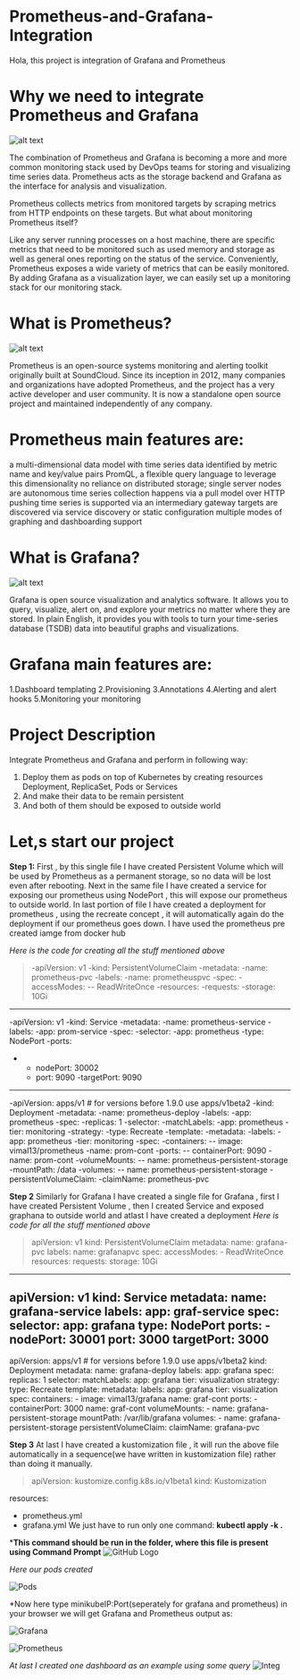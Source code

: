 # Prometheus-and-Grafana-Integration
Hola, this project is integration of Grafana and Prometheus
# Why we need to integrate Prometheus and Grafana

![alt text](https://logz.io/wp-content/uploads/2017/03/prometheus-monitoring.jpg)

The combination of Prometheus and Grafana is becoming a more and more common monitoring stack used by DevOps teams for storing and visualizing time series data. Prometheus acts as the storage backend and Grafana as the interface for analysis and visualization.

Prometheus collects metrics from monitored targets by scraping metrics from HTTP endpoints on these targets. But what about monitoring Prometheus itself?

Like any server running processes on a host machine, there are specific metrics that need to be monitored such as used memory and storage as well as general ones reporting on the status of the service. Conveniently, Prometheus exposes a wide variety of metrics that can be easily monitored. By adding Grafana as a visualization layer, we can easily set up a monitoring stack for our monitoring stack.
# What is Prometheus?

![alt text](https://upload.wikimedia.org/wikipedia/commons/thumb/3/38/Prometheus_software_logo.svg/1024px-Prometheus_software_logo.svg.png)

Prometheus is an open-source systems monitoring and alerting toolkit originally built at SoundCloud. Since its inception in 2012, many companies and organizations have adopted Prometheus, and the project has a very active developer and user community. It is now a standalone open source project and maintained independently of any company.
# Prometheus main features are:

a multi-dimensional data model with time series data identified by metric name and key/value pairs
PromQL, a flexible query language to leverage this dimensionality
no reliance on distributed storage; single server nodes are autonomous
time series collection happens via a pull model over HTTP
pushing time series is supported via an intermediary gateway
targets are discovered via service discovery or static configuration
multiple modes of graphing and dashboarding support

# What is Grafana?

![alt text](https://xebialabs.com/wp-content/uploads/files/tool-chest/grafana.jpg)

Grafana is open source visualization and analytics software. It allows you to query, visualize, alert on, and explore your metrics no matter where they are stored. In plain English, it provides you with tools to turn your time-series database (TSDB) data into beautiful graphs and visualizations.

# Grafana main features are:
1.Dashboard templating
2.Provisioning
3.Annotations
4.Alerting and alert hooks
5.Monitoring your monitoring

# Project Description
Integrate Prometheus and Grafana and perform in following way:
1.  Deploy them as pods on top of Kubernetes by creating resources Deployment, ReplicaSet, Pods or Services
2.  And make their data to be remain persistent 
3.  And both of them should be exposed to outside world

# Let,s start our project
**Step 1:**
First , by this single file I have created Persistent Volume which will be used by Prometheus as a permanent storage, so no data will be lost  even after rebooting.
Next in the same file I have created a service for exposing our prometheus using NodePort , this will expose our prometheus to outside world.
In last portion of file I have created a deployment for prometheus , using the recreate concept , it will automatically again do the deployment if our prometheus goes down.
I have used the prometheus pre created iamge from docker hub

*Here is the code for creating all the stuff mentioned above*

>-apiVersion: v1
-kind: PersistentVolumeClaim
-metadata:
    -name: prometheus-pvc
    -labels:
        -name: prometheuspvc
-spec:
   -accessModes:
    -- ReadWriteOnce
   -resources:
     -requests:
        -storage: 10Gi
---
-apiVersion: v1
-kind: Service
-metadata:
  -name: prometheus-service
  -labels:
    -app: prom-service
-spec:
  -selector:
    -app: prometheus
  -type: NodePort
  -ports:
   - - nodePort: 30002
     - port: 9090
      -targetPort: 9090
---
-apiVersion: apps/v1 # for versions before 1.9.0 use apps/v1beta2
-kind: Deployment
-metadata:
  -name: prometheus-deploy
  -labels:
    -app: prometheus
-spec:
  -replicas: 1
  -selector:
    -matchLabels:
      -app: prometheus
      -tier: monitoring
  -strategy:
    -type: Recreate
  -template:
    -metadata:
      -labels:
        -app: prometheus
        -tier: monitoring
    -spec:
      -containers:
      -- image: vimal13/prometheus
        -name: prom-cont
        -ports:
        -- containerPort: 9090
          -name: prom-cont
        -volumeMounts:
        -- name: prometheus-persistent-storage
          -mountPath: /data
      -volumes:
      -- name: prometheus-persistent-storage
        -persistentVolumeClaim:
          -claimName: prometheus-pvc

         
         
**Step 2** Similarly for Grafana I have created a single file for Grafana , first I have created Persistent Volume , then I created Service and exposed graphana to outside world
and atlast I have created a deployment 
*Here is code for all the stuff mentioned above*
> apiVersion: v1
  kind: PersistentVolumeClaim
  metadata:
     name: grafana-pvc
     labels:
         name: grafanapvc
  spec:
    accessModes:
     - ReadWriteOnce
    resources:
      requests:
         storage: 10Gi
---
  apiVersion: v1
  kind: Service
  metadata:
    name: grafana-service
     labels:
      app: graf-service
  spec:
   selector:
    app: grafana
  type: NodePort
  ports:
    - nodePort: 30001
      port: 3000
      targetPort: 3000
---
apiVersion: apps/v1 # for versions before 1.9.0 use apps/v1beta2
kind: Deployment
metadata:
  name: grafana-deploy
  labels:
    app: grafana
spec:
  replicas: 1
  selector:
    matchLabels:
      app: grafana
      tier: visualization
  strategy:
    type: Recreate
  template:
    metadata:
      labels:
        app: grafana
        tier: visualization
    spec:
      containers:
      - image: vimal13/grafana
        name: graf-cont
        ports:
        - containerPort: 3000
          name: graf-cont
        volumeMounts:
        - name: grafana-persistent-storage
          mountPath: /var/lib/grafana
      volumes:
      - name: grafana-persistent-storage
        persistentVolumeClaim:
          claimName: grafana-pvc
          
**Step 3** At last I have created a kustomization file , it will run the   above file automatically  in a sequence(we have written in kustomization file)  rather than doing it manually.

>apiVersion: kustomize.config.k8s.io/v1beta1
 kind: Kustomization

 resources:
   - prometheus.yml
   - grafana.yml
We just  have to run only one command:
**kubectl apply -k .**

***This command should be run in the folder, where this file is present using Command Prompt**
![GitHub Logo](/Images/2.jpg)


*Here our pods created*


![Pods](/Images/3.jpg)


*Now here type minikubeIP:Port(seperately for grafana and prometheus) in your browser we will get Grafana and Prometheus output as:

![Grafana](/Images/Grafana.jpg)

![Prometheus](/Images/prometheus.jpg)


*At last I created one dashboard as an example using some query*
![Integ](/Images/Prom-integ.jpg)
         
         
         
